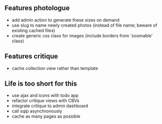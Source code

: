 ## Features photologue

- add admin action to generate these sizes on demand
- use slug to name newly created photos (instead of file name; beware of existing cached files)
- create generic css class for images (include borders from 'zoomable' class)


## Features critique

- cache collection view rather than template


## Life is too short for this

- use ajax and icons with todo app
- refactor critique views with CBVs
- integrate critique to admin dashboard
- call sqip asynchronously
- cache as many pages as possible
